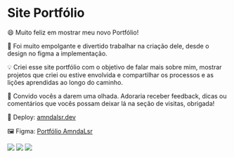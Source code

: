 # Site Portfólio

😄 Muito feliz em mostrar meu novo Portfólio!

🎊 Foi muito empolgante e divertido trabalhar na criação dele, desde o design no figma a implementação.

💡 Criei esse site portfólio com o objetivo de falar mais sobre mim, mostrar projetos que criei ou estive envolvida e compartilhar os processos e as lições aprendidas ao longo do caminho.

👀 Convido vocês a darem uma olhada. Adoraria receber feedback, dicas ou comentários que vocês possam deixar lá na seção de visitas, obrigada!


🚀 Deploy: <a href="https://planner-alpha-pearl.vercel.app">amndalsr.dev</a>

🖼 Figma: <a href="https://www.figma.com/file/LoUgJsjrjw0RKp9OARfWuq/Portfolio-Amandalsr?type=design&node-id=0-1&mode=design&t=Gt3Lr5CDsxK5scym-0">Portfólio AmndaLsr</a>

<img src="https://github.com/amndalsr/Portfolio/assets/72527935/e20ba115-9d80-49d8-aa06-bf10e52aeb99">
<img src="https://github.com/amndalsr/Portfolio/assets/72527935/bd98fa76-940b-4ac6-9143-eeb292548224">
<img src="https://github.com/amndalsr/Portfolio/assets/72527935/1667d0c9-bcde-4c02-9898-837457ba80ec">
